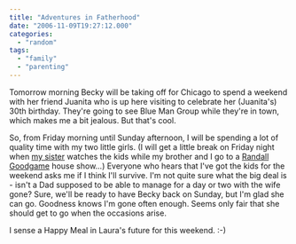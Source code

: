 ```yaml
---
title: "Adventures in Fatherhood"
date: "2006-11-09T19:27:12.000"
categories: 
  - "random"
tags: 
  - "family"
  - "parenting"
---
```


Tomorrow morning Becky will be taking off for Chicago to spend a weekend with her friend Juanita who is up here visiting to celebrate her (Juanita's) 30th birthday. They're going to see Blue Man Group while they're in town, which makes me a bit jealous. But that's cool.

So, from Friday morning until Sunday afternoon, I will be spending a lot of quality time with my two little girls. (I will get a little break on Friday night when [my sister](http://thehubbs.net/rebecca/) watches the kids while my brother and I go to a [Randall Goodgame](http://www.randallgoodgame.com) house show...) Everyone who hears that I've got the kids for the weekend asks me if I think I'll survive. I'm not quite sure what the big deal is - isn't a Dad supposed to be able to manage for a day or two with the wife gone? Sure, we'll be ready to have Becky back on Sunday, but I'm glad she can go. Goodness knows I'm gone often enough. Seems only fair that she should get to go when the occasions arise.

I sense a Happy Meal in Laura's future for this weekend. :-)
